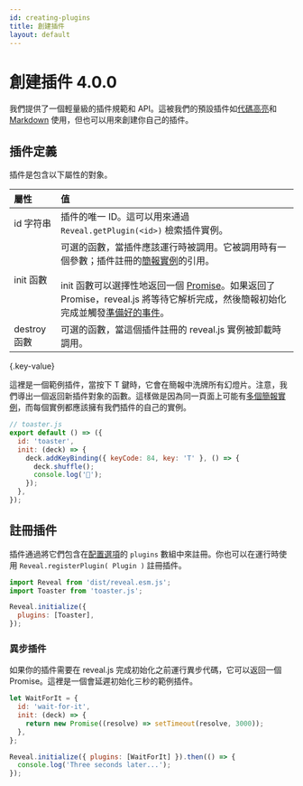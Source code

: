 ```yaml
---
id: creating-plugins
title: 創建插件
layout: default
---
```


# 創建插件 <span class="r-version-badge new">4.0.0</span>

我們提供了一個輕量級的插件規範和 API。這被我們的預設插件如[代碼高亮](/zh-hant/code/)和 [Markdown](/zh-hant/markdown/) 使用，但也可以用來創建你自己的插件。

## 插件定義

插件是包含以下屬性的對象。

| 屬性                                         | 值                                                                                                                                                                                                                                                                                                                                             |
| :------------------------------------------- | :--------------------------------------------------------------------------------------------------------------------------------------------------------------------------------------------------------------------------------------------------------------------------------------------------------------------------------------------- |
| id <span class="r-var-type">字符串</span>    | 插件的唯一 ID。這可以用來通過 `Reveal.getPlugin(<id>)` 檢索插件實例。                                                                                                                                                                                                                                                                           |
| init <span class="r-var-type">函數</span>    | 可選的函數，當插件應該運行時被調用。它被調用時有一個參數；插件註冊的[簡報實例](/zh-hant/api/)的引用。<br><br>init 函數可以選擇性地返回一個 [Promise](https://developer.mozilla.org/en-US/docs/Web/JavaScript/Reference/Global_Objects/Promise)。如果返回了 Promise，reveal.js 將等待它解析完成，然後簡報初始化完成並觸發[準備好的事件](/zh-hant/events/#%E5%B0%B1%E7%B7%92)。 |
| destroy <span class="r-var-type">函數</span> | 可選的函數，當這個插件註冊的 reveal.js 實例被卸載時調用。                                                                                                                                                                                                                                                                                        |

{.key-value}

這裡是一個範例插件，當按下 T 鍵時，它會在簡報中洗牌所有幻燈片。注意，我們導出一個返回新插件對象的函數。這樣做是因為同一頁面上可能有[多個簡報實例](/zh-hant/initialization/#multiple-presentations)，而每個實例都應該擁有我們插件的自己的實例。

```js
// toaster.js
export default () => ({
  id: 'toaster',
  init: (deck) => {
    deck.addKeyBinding({ keyCode: 84, key: 'T' }, () => {
      deck.shuffle();
      console.log('🍻');
    });
  },
});
```

## 註冊插件

插件通過將它們包含在[配置選項](/zh-hant/config/)的 `plugins` 數組中來註冊。你也可以在運行時使用 `Reveal.registerPlugin( Plugin )` 註冊插件。

```js
import Reveal from 'dist/reveal.esm.js';
import Toaster from 'toaster.js';

Reveal.initialize({
  plugins: [Toaster],
});
```

### 異步插件

如果你的插件需要在 reveal.js 完成初始化之前運行異步代碼，它可以返回一個 Promise。這裡是一個會延遲初始化三秒的範例插件。

```js
let WaitForIt = {
  id: 'wait-for-it',
  init: (deck) => {
    return new Promise((resolve) => setTimeout(resolve, 3000));
  },
};

Reveal.initialize({ plugins: [WaitForIt] }).then(() => {
  console.log('Three seconds later...');
});
```
